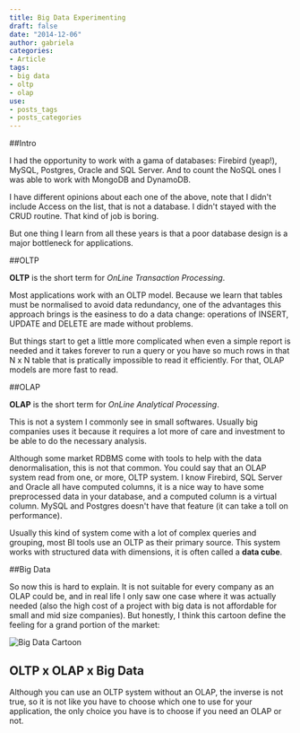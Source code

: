 ```yaml
---
title: Big Data Experimenting
draft: false
date: "2014-12-06"
author: gabriela
categories:
- Article
tags:
- big data
- oltp
- olap
use:
- posts_tags
- posts_categories
---
```


##Intro

I had the opportunity to work with a gama of databases: Firebird (yeap!), MySQL, Postgres, Oracle and SQL Server. And to count the NoSQL ones I was able to work with MongoDB and DynamoDB.

I have different opinions about each one of the above, note that I didn't include Access on the list, that is not a database. I didn't stayed with the CRUD routine. That kind of job is boring.

But one thing I learn from all these years is that a poor database design is a major bottleneck for applications.

##OLTP

**OLTP** is the short term for _OnLine Transaction Processing_.

Most applications work with an OLTP model. Because we learn that tables must be normalised to avoid data redundancy, one of the advantages this approach brings is the easiness to do a data change: operations of INSERT, UPDATE and DELETE are made without problems.

But things start to get a little more complicated when even a simple report is needed and it takes forever to run a query or you have so much rows in that N x N table that is pratically impossible to read it efficiently. For that, OLAP models are more fast to read.

##OLAP

**OLAP** is the short term for _OnLine Analytical Processing_.

This is not a system I commonly see in small softwares. Usually big companies uses it because it requires a lot more of care and investment to be able to do the necessary analysis.

Although some market RDBMS come with tools to help with the data denormalisation, this is not that common. You could say that an OLAP system read from one, or more, OLTP system. I know Firebird, SQL Server and Oracle all have computed columns, it is a nice way to have some preprocessed data in your database, and a computed column is a virtual column. MySQL and Postgres doesn't have that feature (it can take a toll on performance).

Usually this kind of system come with a lot of complex queries and grouping, most BI tools use an OLTP as their primary source. This system works with structured data with dimensions, it is often called a **data cube**.

##Big Data

So now this is hard to explain. It is not suitable for every company as an OLAP could be, and in real life I only saw one case where it was actually needed (also the high cost of a project with big data is not affordable for small and mid size companies). But honestly, I think this cartoon define the feeling for a grand portion of the market:

![Big Data Cartoon](http://www.socmedsean.com/wp-content/uploads/2013/08/big-data-social-media-comic.png)

## OLTP x OLAP x Big Data

Although you can use an OLTP system without an OLAP, the inverse is not true, so it is not like you have to choose which one to use for your application, the only choice you have is to choose if you need an OLAP or not.
